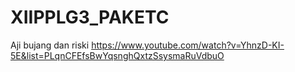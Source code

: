 # XIIPPLG3_PAKETC
Aji bujang dan riski 
https://www.youtube.com/watch?v=YhnzD-KI-5E&list=PLqnCFEfsBwYqsnghQxtzSsysmaRuVdbuO
